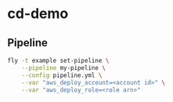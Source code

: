 # cd-demo

## Pipeline

```bash
fly -t example set-pipeline \
    --pipeline my-pipeline \
    --config pipeline.yml \
    --var "aws_deploy_account=<account id>" \
    --var "aws_deploy_role=<role arn>"
```
